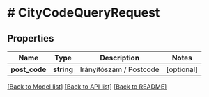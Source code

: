 # # CityCodeQueryRequest

## Properties

Name | Type | Description | Notes
------------ | ------------- | ------------- | -------------
**post_code** | **string** | Irányítószám   /   Postcode | [optional]

[[Back to Model list]](../../README.md#models) [[Back to API list]](../../README.md#endpoints) [[Back to README]](../../README.md)
